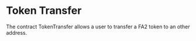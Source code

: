 # Token Transfer

The contract TokenTransfer allows a user to
transfer a FA2 token to an other address.
